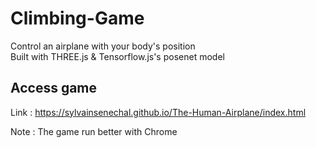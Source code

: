 # Climbing-Game
Control an airplane with your body's position  
Built with THREE.js & Tensorflow.js's posenet model

## Access game
Link : https://sylvainsenechal.github.io/The-Human-Airplane/index.html

Note : The game run better with Chrome
